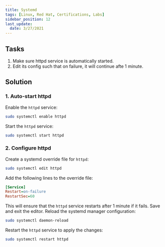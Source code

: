 ```yaml
---
title: Systemd
tags: [Linux, Red Hat, Certifications, Labs]
sidebar_position: 12
last_update:
  date: 3/27/2021
---
```



## Tasks

1. Make sure httpd service is automatically started.
2. Edit its config such that on failure, it will continue afte 1 minute.


## Solution

### 1. Auto-start httpd

Enable the `httpd` service:

```sh
sudo systemctl enable httpd
```

Start the `httpd` service:

```sh
sudo systemctl start httpd
```


### 2. Configure httpd


Create a systemd override file for `httpd`:

```sh
sudo systemctl edit httpd
```

Add the following lines to the override file:

```ini
[Service]
Restart=on-failure
RestartSec=60
```

This will ensure that the `httpd` service restarts after 1 minute if it fails. Save and exit the editor.
Reload the systemd manager configuration:

```sh
sudo systemctl daemon-reload
```

Restart the `httpd` service to apply the changes:

```sh
sudo systemctl restart httpd
```
